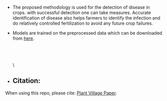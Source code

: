 * The proposed methodology is used for the detection of disease in crops. with successful detection one can take measures. Accurate identification of disease also helps farmers to identify the infection and do relatively controlled fertilization to avoid any future crop failures.

* Models are trained on the preprocessed data which can be downloaded from [here](https://www.kaggle.com/datasets/emmarex/plantdisease).
\
\
\
\
\
\

* ## Citation: ##
 When using this repo, please cite: [Plant Village Paper](https://arxiv.org/abs/1511.08060).
